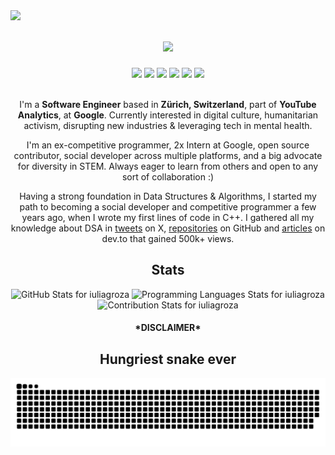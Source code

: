 <img align="left" src="https://visitor-badge.laobi.icu/badge?page_id=KushalTanna24.KushalTanna24">
<h1 align="center">
  <a href="https://git.io/typing-svg">
    <img src="https://readme-typing-svg.herokuapp.com/?lines=Heya!;I'm+Iulia;&center=true&size=30">
  </a>
</h1>
<div align="center"> 
  <a href="https://www.linkedin.com/in/iuliagroza/" target="_blank"><img src="https://img.shields.io/badge/-LinkedIn-%230077B5?style=for-the-badge&logo=linkedin&logoColor=white"></a> 
  <a href="https://twitter.com/_iuliagroza" target="_blank"><img src="https://img.shields.io/twitter/follow/_iuliagroza"></a>
  <a href="https://www.instagram.com/grozaiulia/?hl=en" target="_blank"><img src="https://img.shields.io/badge/Instagram-E4405F?style=for-the-badge&logo=instagram&logoColor=white"></a> 
  <a href = "mailto:iuliag523@gmail.com" target="_blank"><img src="https://img.shields.io/badge/-Gmail-%23333?style=for-the-badge&logo=gmail&logoColor=white"></a>
  <a href="https://dev.to/iuliagroza" target="_blank"><img src="https://img.shields.io/badge/dev.to-0A0A0A?style=for-the-badge&logo=devdotto&logoColor=white"></a> 
  <a href="https://medium.com/@iuliagroza" target="_blank"><img src="https://img.shields.io/badge/Medium-12100E?style=for-the-badge&logo=medium&logoColor=white"></a> 
  <p><br>I'm a <b>Software Engineer</b> based in <b>Zürich, Switzerland</b>, part of <b>YouTube Analytics</b>, at <b>Google</b>. Currently interested in digital culture, humanitarian activism, disrupting new industries & leveraging tech in mental health.</p>
  <p>I'm an ex-competitive programmer, 2x Intern at Google, open source contributor, social developer across multiple platforms, and a big advocate for diversity in STEM. Always eager to learn from others and open to any sort of collaboration :)</p>
  <p> Having a strong foundation in Data Structures & Algorithms, I started my path to becoming a social developer and competitive programmer a few years ago, when I wrote my first lines of code in C++. I gathered all my knowledge about DSA in <a href="https://twitter.com/_iuliagroza/status/1300844578644389894" target="_blank">tweets</a> on X, <a href="https://github.com/iuliagroza/Algorithms" target="_blank">repositories</a> on GitHub and <a href="https://dev.to/iuliagroza/complete-introduction-to-the-30-most-essential-data-structures-algorithms-43kd" target="_blank">articles</a> on dev.to that gained 500k+ views.</p></div>
<div align="center">
  <h2>Stats</h2>
  <img src="https://github-readme-stats-sigma-five.vercel.app/api?username=iuliagroza&theme=dracula&show_icons=true" alt="GitHub Stats for iuliagroza" width="700">
  <img src="https://github-readme-stats.vercel.app/api/top-langs/?username=iuliagroza&layout=donut&theme=dracula&size_weight=0.5&count_weight=0.5" alt="Programming Languages Stats for iuliagroza" width="700">
  <img src="https://github-readme-streak-stats.herokuapp.com?user=iuliagroza&theme=dracula" alt="Contribution Stats for iuliagroza" width="700">
</div>
<div align="center">
  <h4>*DISCLAIMER*</h4>
  <h2>Hungriest snake ever</h2> 
  <picture>
    <source media="(prefers-color-scheme: dark)" srcset="https://raw.githubusercontent.com/iuliagroza/iuliagroza/output/github-contribution-grid-snake-dark.svg">
    <source media="(prefers-color-scheme: light)" srcset="https://raw.githubusercontent.com/iuliagroza/iuliagroza/output/github-contribution-grid-snake.svg">
    <img alt="github contribution grid snake animation" src="https://raw.githubusercontent.com/iuliagroza/iuliagroza/output/github-contribution-grid-snake.svg">
  </picture>
</div>
